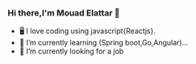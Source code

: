 ### Hi there,I'm Mouad Elattar 👋
- 🖥️ I love coding using javascript{Reactjs}.
- 🌱 I’m currently learning (Spring boot,Go,Angular)...
- 🔭 I’m currently looking for a job
  
<!--
**MOUAD-EL01/MOUAD-EL01** is a ✨ _special_ ✨ repository because its `README.md` (this file) appears on your GitHub profile.

Here are some ideas to get you started:

- 🔭 I’m currently working on ...
- 🌱 I’m currently learning ...
- 👯 I’m looking to collaborate on ...
- 🤔 I’m looking for help with ...
- 💬 Ask me about ...
- 📫 How to reach me: ...
- 😄 Pronouns: ...
- ⚡ Fun fact: ...
-->

